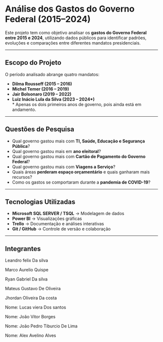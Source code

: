 #  Análise dos Gastos do Governo Federal (2015–2024)

Este projeto tem como objetivo analisar os **gastos do Governo Federal entre 2015 e 2024**, utilizando dados públicos para identificar padrões, evoluções e comparações entre diferentes mandatos presidenciais.

---

##  Escopo do Projeto

O período analisado abrange quatro mandatos:

- **Dilma Rousseff (2015 – 2016)**  
- **Michel Temer (2016 – 2019)**  
- **Jair Bolsonaro (2019 – 2022)**  
- **Luiz Inácio Lula da Silva (2023 – 2024\*)**  
  \* Apenas os dois primeiros anos de governo, pois ainda está em andamento.

---

##  Questões de Pesquisa

- Qual governo gastou mais com **TI, Saúde, Educação e Segurança Pública**?  
- Qual governo gastou mais em **ano eleitoral**?  
- Qual governo gastou mais com **Cartão de Pagamento do Governo Federal**?  
- Qual governo gastou mais com **Viagens a Serviço**?  
- Quais áreas **perderam espaço orçamentário** e quais ganharam mais recursos?  
- Como os gastos se comportaram durante a **pandemia de COVID-19**?  

---

## Tecnologias Utilizadas

- **Microsoft SQL SERVER / TSQL**  → Modelagem de dados 
- **Power BI** → Visualizações gráficas  
- **Trello** → Documentação e análises interativas  
- **Git / GitHub** → Controle de versão e colaboração  





---

##  Integrantes

 Leandro felix Da silva 

  Marco Aurelio Quispe 

 Ryan Gabriel Da silva

 Mateus Gustavo De Oliveira 

 Jhordan Oliveira Da costa 

Nome: Lucas viera Dos santos 

Nome: João Vitor Borges 

Nome: João Pedro Tiburcio De Lima 

Nome: Alex Avelino Alves

